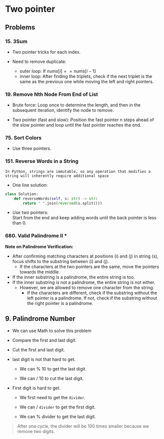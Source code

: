 # Two pointer


## Problems

### 15. 3Sum

- Two pointer tricks for each index.

- Need to remove duplicate:
    - outer loop: If $nums[i] == nums[i-1]$
    - inner loop: After finding the triplets, check if the next triplet is the same as the previous one while moving the left and right pointers.


### 19. Remove Nth Node From End of List

- Brute force: Loop once to determine the length, and then in the subsequent iteration, identify the node to remove.

- Two pointer (fast and slow): Position the fast pointer n steps ahead of the slow pointer and loop until the fast pointer reaches the end.

### 75. Sort Colors

- Use three pointers.

### 151. Reverse Words in a String

`In Python, strings are immutable, so any operation that modifies a string will inherently require additional space`

- One line solution:

```python
class Solution:
    def reverseWords(self, s: str) -> str:
        return " ".join(reversed(s.split()))
```

- Use two pointers:  
Start from the end and keep adding words until the back pointer is less than 0.

### 680. Valid Palindrome II *

**Note on Palindrome Verification:**
- After confirming matching characters at positions \(i\) and \(j\) in string \(s\), focus shifts to the substring between \(i\) and \(j\).
    - If the characters at the two pointers are the same, move the pointers towards the middle.
- If the inner substring is a palindrome, the entire string is too.
- If the inner substring is not a palindrome, the entire string is not either.
    - However, we are allowed to remove one character from the string.
        - If the characters are different, check if the substring without the left pointer is a palindrome. If not, check if the substring without the right pointer is a palindrome.

## 9. Palindrome Number

- We can use Math to solve this problem 

- Compare the first and last digit.

- Cut the first and last digit.

- last digit is not that hard to get.
    - We can % 10 to get the last digit.

    - We can / 10 to cut the last digit.

- First digit is hard to get.
    - We first need to get the `divider`.

    - We can / `divider` to get the first digit.

    - We can % divider to get the last digit.

> After one cycle, the divider will be 100 times smaller because we remove two digits.